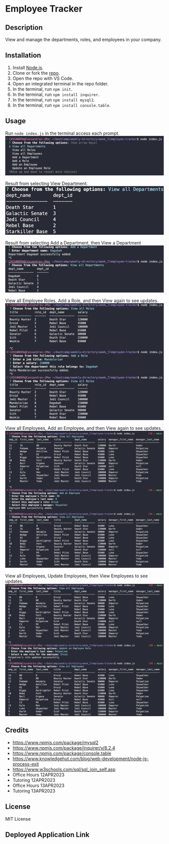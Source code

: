 # Employee Tracker

## Description

View and manage the departments, roles, and employees in your company.

## Installation

1. Install [Node.js](https://nodejs.org/en).
2. Clone or fork the [repo](https://github.com/scelsic2/employee-tracker).
3. Open the repo with VS Code.
4. Open an integrated terminal in the repo folder.
5. In the terminal, run `npm init`.
6. In the terminal, run `npm install inquirer`.
7. In the terminal, run `npm install mysql2`.
7. In the terminal, run `npm install console.table`.

## Usage

Run `node index.js` in the terminal access each prompt.
![prompt in terminal](./images/s6.png)

Result from selecting View Department.
![result of view department prompt](./images/s1.png)

Result from selecting Add a Department, then View a Department
![result of add department prompt](./images/s2.png)

View all Employee Roles, Add a Role, and then View again to see updates.
![result of view roles, add a role, then view roles](./images/s3.png)

View all Employees, Add an Employee, and then View again to see updates.
![result of view employees, add an employee, then view employees](./images/s4.png)

View all Employees, Update Employees, then View Employees to see updates.
![result of view employees, add an employee, then view employees](./images/s5.png)

## Credits
- https://www.npmjs.com/package/mysql2
- https://www.npmjs.com/package/inquirer/v/8.2.4
- https://www.npmjs.com/package/console.table
- https://www.knowledgehut.com/blog/web-development/node-js-process-exit
- https://www.w3schools.com/sql/sql_join_self.asp
- Office Hours 12APR2023
- Tutoring 12APR2023
- Office Hours 13APR2023
- Tutoring 13APR2023

## License

MIT License

## Deployed Application Link
<!-- 
Paste your deployed application link here. -->
